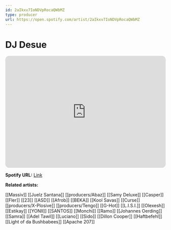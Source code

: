 ```yaml
---
id: 2aIkxv7IoNDVpRocaQWbMZ
type: producer
url: https://open.spotify.com/artist/2aIkxv7IoNDVpRocaQWbMZ
---
```

# DJ Desue

<iframe style="border-radius:12px" src="https://open.spotify.com/embed/artist/2aIkxv7IoNDVpRocaQWbMZ" width="100%" height="352" frameBorder="0" allowfullscreen="" allow="autoplay; clipboard-write; encrypted-media; fullscreen; picture-in-picture" loading="lazy"></iframe>

**Spotify URL:** [Link](https://open.spotify.com/artist/2aIkxv7IoNDVpRocaQWbMZ)

**Related artists:**

[[Massiv]]
[[Juelz Santana]]
[[producers/Abaz]]
[[Samy Deluxe]]
[[Casper]]
[[Fler]]
[[23]]
[[ASD]]
[[Afrob]]
[[BEKA]]
[[Kool Savas]]
[[Curse]]
[[producers/X-Plosive]]
[[producers/Tengo]]
[[G-Hot]]
[[L.I.S.I.]]
[[Olexesh]]
[[Estikay]]
[[YONII]]
[[SANTOS]]
[[Monchi]]
[[Ramo]]
[[Johannes Oerding]]
[[Samra]]
[[Adel Tawil]]
[[Luciano]]
[[Sido]]
[[Dillon Cooper]]
[[Haftbefehl]]
[[Light of da Bushbabees]]
[[Apache 207]]
